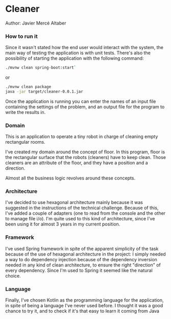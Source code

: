 # Cleaner

Author: Javier Mercé Altaber

### How to run it

Since it wasn't stated how the end user would interact with the system, the main way of testing the
application is with unit tests. There's also the possibility of starting the application with the 
following command:

```bash
./mvnw clean spring-boot:start`
```

or
```bash
./mvnw clean package
java -jar target/cleaner-0.0.1.jar
```

Once the application is running you can enter the names of an input file containing the settings
of the problem, and an output file for the program to write the results in.

### Domain

This is an application to operate a tiny robot in charge of cleaning empty rectangular rooms.

I've created my domain around the concept of floor. In this program, floor is the rectangular
surface
that the robots (cleaners) have to keep clean. Those cleaners are an attribute of the floor, and
they have a position and a direction.

Almost all the business logic revolves around these concepts.

### Architecture

I've decided to use hexagonal architecture mainly because it was suggested in the instructions of
the technical challenge.
Because of this, I've added a couple of adapters (one to read from the console and the other to
manage file i/o). I'm quite used to this kind of architecture, since I've been using it for almost 3
years in my current position.

### Framework

I've used Spring framework in spite of the apparent simplicity of the task
because of the use of hexagonal architecture in the project: I simply needed a way to do dependency
injection because of the dependency inversion needed in any kind of clean architecture, to ensure
the right
"direction" of every dependency. Since I'm used to Spring it seemed like the natural choice.

### Language

Finally, I've chosen Kotlin as the programming language for the application, in spite of being a language I've never used before. 
I thought it was a good chance to try it, and to check if it's that easy to learn it coming from Java 